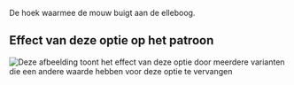 De hoek waarmee de mouw buigt aan de elleboog.

## Effect van deze optie op het patroon

![Deze afbeelding toont het effect van deze optie door meerdere varianten die een andere waarde hebben voor deze optie te vervangen](bent_sleevebend_sample.svg "Effect van deze optie op het patroon")
